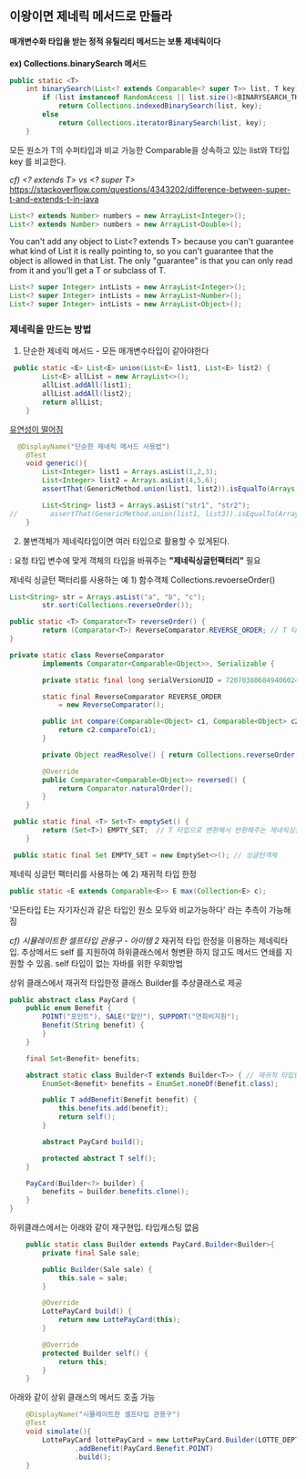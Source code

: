 ## 이왕이면 제네릭 메서드로 만들라


#### 매개변수화 타입을 받는 정적 유틸리티 메서드는 보통 제네릭이다

**ex) Collections.binarySearch 메서드**
```java
public static <T>
    int binarySearch(List<? extends Comparable<? super T>> list, T key) {
        if (list instanceof RandomAccess || list.size()<BINARYSEARCH_THRESHOLD)
            return Collections.indexedBinarySearch(list, key);
        else
            return Collections.iteratorBinarySearch(list, key);
    }
```

모든 원소가 T의 수퍼타입과 비교 가능한 Comparable을 상속하고 있는 list와 T타입 key 를 비교한다.




*cf) <? extends T> vs <? super T>*
https://stackoverflow.com/questions/4343202/difference-between-super-t-and-extends-t-in-java


```java
List<? extends Number> numbers = new ArrayList<Integer>();
List<? extends Number> numbers = new ArrayList<Double>();
```
You can't add any object to List<? extends T> because you can't guarantee what kind of List it is really pointing to, so you can't guarantee that the object is allowed in that List. The only "guarantee" is that you can only read from it and you'll get a T or subclass of T.

```java
List<? super Integer> intLists = new ArrayList<Integer>();
List<? super Integer> intLists = new ArrayList<Number>();
List<? super Integer> intLists = new ArrayList<Object>();
```


### 제네릭을 만드는 방법


1. 단순한 제네릭 메서드 - 모든 매개변수타입이 같아야한다
```java
 public static <E> List<E> union(List<E> list1, List<E> list2) {
        List<E> allList = new ArrayList<>();
        allList.addAll(list1);
        allList.addAll(list2);
        return allList;
    }
```

<u>유연성이 떨어짐</u>

```java
  @DisplayName("단순한 제네릭 메서드 사용법")
    @Test
    void generic(){
        List<Integer> list1 = Arrays.asList(1,2,3);
        List<Integer> list2 = Arrays.asList(4,5,6);
        assertThat(GenericMethod.union(list1, list2)).isEqualTo(Arrays.asList(1,2,3,4,5,6));

        List<String> list3 = Arrays.asList("str1", "str2");
//        assertThat(GenericMethod.union(list1, list3)).isEqualTo(Arrays.asList(1,2,3,4,5,6)); compileError
    }
```




2. 불변객체가 제네릭타입이면 여러 타입으로 활용할 수 있게된다. 


: 요청 타입 변수에 맞게 객체의 타입을 바꿔주는 **"제네릭싱글턴팩터리"** 필요


제네릭 싱글턴 팩터리를 사용하는 예 1) 함수객체 Collections.revoerseOrder()

```java
List<String> str = Arrays.asList("a", "b", "c");
        str.sort(Collections.reverseOrder());
```

```java
public static <T> Comparator<T> reverseOrder() {
        return (Comparator<T>) ReverseComparator.REVERSE_ORDER; // T 타입으로 캐스팅된 Singleton ReverseComparator 반환, 타입정보는 소거됨으로 그떄그떄 캐스팅만 되는 것
}

private static class ReverseComparator
        implements Comparator<Comparable<Object>>, Serializable {

        private static final long serialVersionUID = 7207038068494060240L;

        static final ReverseComparator REVERSE_ORDER
            = new ReverseComparator();

        public int compare(Comparable<Object> c1, Comparable<Object> c2) {
            return c2.compareTo(c1);
        }

        private Object readResolve() { return Collections.reverseOrder(); }

        @Override
        public Comparator<Comparable<Object>> reversed() {
            return Comparator.naturalOrder();
        }
    }
```

```java
 public static final <T> Set<T> emptySet() {
        return (Set<T>) EMPTY_SET;  // T 타입으로 변환해서 반환해주는 제네릭싱글턴팩터리
    }

 public static final Set EMPTY_SET = new EmptySet<>(); // 싱글턴객체
```



제네릭 싱글턴 팩터리를 사용하는 예 2) 재귀적 타입 한정 



```java
public static <E extends Comparable<E>> E max(Collection<E> c);
```

'모든타입 E는 자기자신과 같은 타입인 원소 모두와 비교가능하다' 라는 추측이 가능해짐 




*cf) 시뮬레이트한 셀프타입 관용구 - 아이템 2*
재귀적 타입 한정을 이용하는 제네릭타입. 
추상메서드 self 를 지원하여 하위클래스에서 형변환 하지 않고도 메서드 연쇄를 지원할 수 있음. 
self 타입이 없는 자바를 위한 우회방법


상위 클래스에서 재귀적 타입한정 클래스 Builder를 추상클래스로 제공

```java
public abstract class PayCard {
    public enum Benefit {
        POINT("포인트"), SALE("할인"), SUPPORT("연회비지원");
        Benefit(String benefit) {
        }
    }

    final Set<Benefit> benefits;

    abstract static class Builder<T extends Builder<T>> { // 재귀적 타입한정
        EnumSet<Benefit> benefits = EnumSet.noneOf(Benefit.class);

        public T addBenefit(Benefit benefit) {
            this.benefits.add(benefit);
            return self();
        }

        abstract PayCard build();

        protected abstract T self();
    }

    PayCard(Builder<?> builder) {
        benefits = builder.benefits.clone();
    }
}

```
     
     
하위클래스에서는 아래와 같이 재구현입. 타입캐스팅 없음
```java
    public static class Builder extends PayCard.Builder<Builder>{
        private final Sale sale;

        public Builder(Sale sale) {
            this.sale = sale;
        }

        @Override
        LottePayCard build() {
            return new LottePayCard(this);
        }

        @Override
        protected Builder self() {
            return this;
        }
    }
```


아래와 같이 상위 클래스의 메서드 호출 가능
```java
    @DisplayName("시뮬레이트한 셀프타입 관용구")
    @Test
    void simulate(){
        LottePayCard lottePayCard = new LottePayCard.Builder(LOTTE_DEPT)
                .addBenefit(PayCard.Benefit.POINT)
                .build();
    }
```